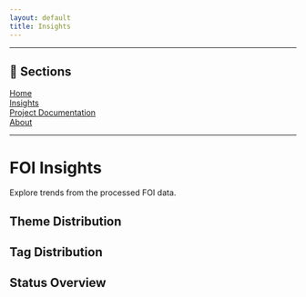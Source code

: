 ```yaml
---
layout: default
title: Insights
---
```

---

## 📄 Sections

[Home](/)  
[Insights](/insights.md)  
[Project Documentation](/project.md)  
[About](/about.md)

---

# FOI Insights

Explore trends from the processed FOI data.

## Theme Distribution
<canvas id="themeChart"></canvas>

## Tag Distribution
<canvas id="tagChart"></canvas>

## Status Overview
<canvas id="statusChart"></canvas>

<script src="https://cdn.jsdelivr.net/npm/chart.js"></script>
<script src="/Sheffield_FOI_Webapp/insights.js"></script>

